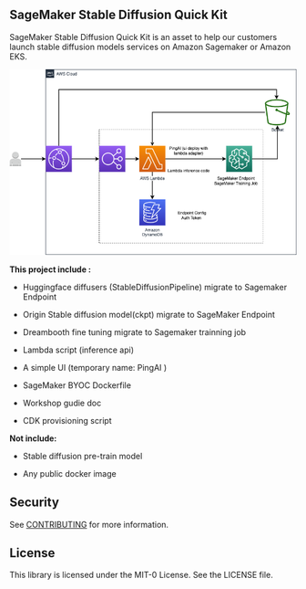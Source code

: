## SageMaker Stable Diffusion Quick Kit

SageMaker Stable Diffusion Quick Kit is an asset to help our customers launch stable diffusion models services on Amazon Sagemaker or Amazon EKS.



![architecture](./images/architecture.png)



**This project  include :** 

* Huggingface diffusers (StableDiffusionPipeline) migrate to Sagemaker Endpoint 
* Origin Stable diffusion model(ckpt) migrate to SageMaker Endpoint 

* Dreambooth fine tuning  migrate to Sagemaker trainning job 

* Lambda script (inference api)

* A simple UI (temporary name: PingAI )

* SageMaker BYOC Dockerfile

* Workshop gudie doc 

* CDK provisioning script 

  

**Not include:**

* Stable diffusion pre-train model

* Any  public docker image 

  

## Security

See [CONTRIBUTING](CONTRIBUTING.md#security-issue-notifications) for more information.

## License

This library is licensed under the MIT-0 License. See the LICENSE file.

